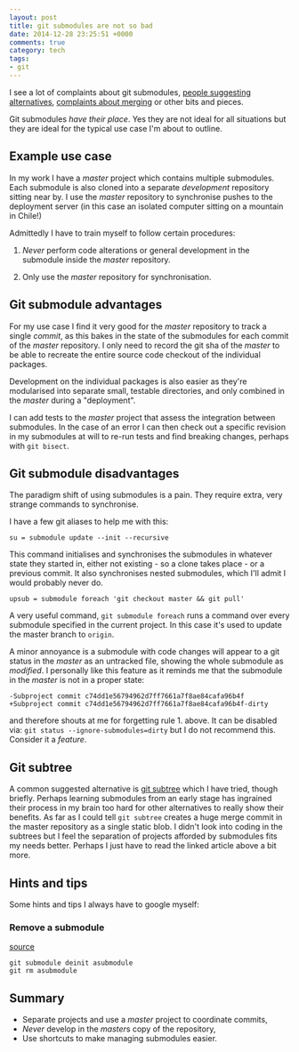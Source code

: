 ```yaml
---
layout: post
title: git submodules are not so bad
date: 2014-12-28 23:25:51 +0000
comments: true
category: tech
tags:
- git
---
```


I see a lot of complaints about git submodules, [people suggesting alternatives](https://blogs.atlassian.com/2013/05/alternatives-to-git-submodule-git-subtree/), [complaints about merging](https://codingkilledthecat.wordpress.com/2012/04/28/why-your-company-shouldnt-use-git-submodules/) or other bits and pieces.

Git submodules *have their place*. Yes they are not ideal for all situations but they are ideal for the typical use case I'm about to outline.

## Example use case

In my work I have a *master* project which contains multiple submodules. Each submodule is also cloned into a separate *development* repository sitting near by. I use the *master* repository to synchronise pushes to the deployment server (in this case an isolated computer sitting on a mountain in Chile!)

Admittedly I have to train myself to follow certain procedures:

1. *Never* perform code alterations or general development in the submodule inside the *master* repository.

2. Only use the *master* repository for synchronisation.

## Git submodule advantages

For my use case I find it very good for the *master* repository to track a single *commit*, as this bakes in the state of the submodules for each commit of the *master* repository. I only need to record the git sha of the *master* to be able to recreate the entire source code checkout of the individual packages.

Development on the individual packages is also easier as they're modularised into separate small, testable directories, and only combined in the *master* during a "deployment".

I can add tests to the *master* project that assess the integration between submodules. In the case of an error I can then check out a specific revision in my submodules at will to re-run tests and find breaking changes, perhaps with `git bisect`.

## Git submodule disadvantages

The paradigm shift of using submodules is a pain. They require extra, very strange commands to synchronise.

I have a few git aliases to help me with this:

```
su = submodule update --init --recursive
```

This command initialises and synchronises the submodules in whatever state they started in, either not existing - so a clone takes place - or a previous commit. It also synchronises nested submodules, which I'll admit I would probably never do.

```
upsub = submodule foreach 'git checkout master && git pull'
```

A very useful command, `git submodule foreach` runs a command over every submodule specified in the current project. In this case it's used to update the master branch to `origin`.

A minor annoyance is a submodule with code changes will appear to a git status in the *master* as an untracked file, showing the whole submodule as *modified*. I personally like this feature as it reminds me that the submodule in the *master* is not in a proper state:

```
-Subproject commit c74dd1e56794962d7ff7661a7f8ae84cafa96b4f
+Subproject commit c74dd1e56794962d7ff7661a7f8ae84cafa96b4f-dirty
```

and therefore shouts at me for forgetting rule 1. above. It can be disabled via: `git status --ignore-submodules=dirty` but I do not recommend this. Consider it a *feature*.

## Git subtree

A common suggested alternative is [git subtree](https://git-scm.com/book/en/v1/Git-Tools-Subtree-Merging) which I have tried, though briefly. Perhaps learning submodules from an early stage has ingrained their process in my brain too hard for other alternatives to really show their benefits. As far as I could tell `git subtree` creates a huge merge commit in the master repository as a single static blob. I didn't look into coding in the subtrees but I feel the separation of projects afforded by submodules fits my needs better. Perhaps I just have to read the linked article above a bit more.

## Hints and tips

Some hints and tips I always have to google myself:

### Remove a submodule
[source](https://stackoverflow.com/a/16162000/56711)

```
git submodule deinit asubmodule
git rm asubmodule
```

## Summary

* Separate projects and use a *master* project to coordinate commits,
* *Never* develop in the *master*s copy of the repository,
* Use shortcuts to make managing submodules easier.
